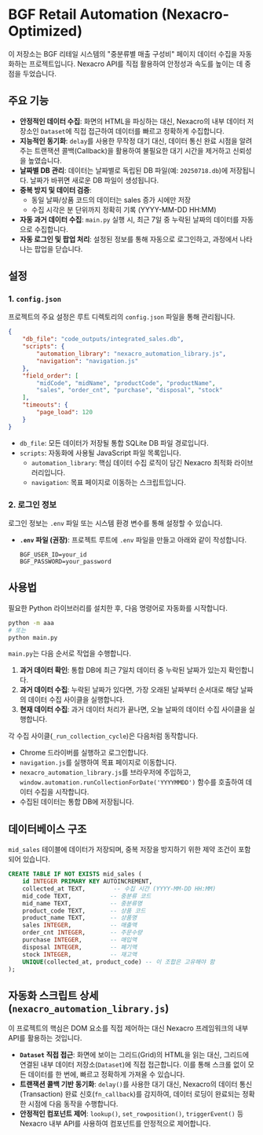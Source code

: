 # BGF Retail Automation (Nexacro-Optimized)

이 저장소는 BGF 리테일 시스템의 "중분류별 매출 구성비" 페이지 데이터 수집을 자동화하는 프로젝트입니다. Nexacro API를 직접 활용하여 안정성과 속도를 높이는 데 중점을 두었습니다.

## 주요 기능

- **안정적인 데이터 수집**: 화면의 HTML을 파싱하는 대신, Nexacro의 내부 데이터 저장소인 `Dataset`에 직접 접근하여 데이터를 빠르고 정확하게 수집합니다.
- **지능적인 동기화**: `delay`를 사용한 무작정 대기 대신, 데이터 통신 완료 시점을 알려주는 트랜잭션 콜백(Callback)을 활용하여 불필요한 대기 시간을 제거하고 신뢰성을 높였습니다.
- **날짜별 DB 관리**: 데이터는 날짜별로 독립된 DB 파일(예: `20250718.db`)에 저장됩니다. 날짜가 바뀌면 새로운 DB 파일이 생성됩니다.
- **중복 방지 및 데이터 검증**: 
  - 동일 날짜/상품 코드의 데이터는 sales 증가 시에만 저장
  - 수집 시각은 분 단위까지 정확히 기록 (YYYY-MM-DD HH:MM)
- **자동 과거 데이터 수집**: `main.py` 실행 시, 최근 7일 중 누락된 날짜의 데이터를 자동으로 수집합니다.
- **자동 로그인 및 팝업 처리**: 설정된 정보를 통해 자동으로 로그인하고, 과정에서 나타나는 팝업을 닫습니다.

## 설정

### 1. `config.json`

프로젝트의 주요 설정은 루트 디렉토리의 `config.json` 파일을 통해 관리됩니다.

```json
{
    "db_file": "code_outputs/integrated_sales.db",
    "scripts": {
        "automation_library": "nexacro_automation_library.js",
        "navigation": "navigation.js"
    },
    "field_order": [
        "midCode", "midName", "productCode", "productName", 
        "sales", "order_cnt", "purchase", "disposal", "stock"
    ],
    "timeouts": {
        "page_load": 120
    }
}
```

- `db_file`: 모든 데이터가 저장될 통합 SQLite DB 파일 경로입니다.
- `scripts`: 자동화에 사용될 JavaScript 파일 목록입니다.
  - `automation_library`: 핵심 데이터 수집 로직이 담긴 Nexacro 최적화 라이브러리입니다.
  - `navigation`: 목표 페이지로 이동하는 스크립트입니다.

### 2. 로그인 정보

로그인 정보는 `.env` 파일 또는 시스템 환경 변수를 통해 설정할 수 있습니다.

- **`.env` 파일 (권장)**: 프로젝트 루트에 `.env` 파일을 만들고 아래와 같이 작성합니다.
  ```env
  BGF_USER_ID=your_id
  BGF_PASSWORD=your_password
  ```

## 사용법

필요한 Python 라이브러리를 설치한 후, 다음 명령어로 자동화를 시작합니다.

```bash
python -m aaa
# 또는
python main.py
```

`main.py`는 다음 순서로 작업을 수행합니다.

1.  **과거 데이터 확인**: 통합 DB에 최근 7일치 데이터 중 누락된 날짜가 있는지 확인합니다.
2.  **과거 데이터 수집**: 누락된 날짜가 있다면, 가장 오래된 날짜부터 순서대로 해당 날짜의 데이터 수집 사이클을 실행합니다.
3.  **현재 데이터 수집**: 과거 데이터 처리가 끝나면, 오늘 날짜의 데이터 수집 사이클을 실행합니다.

각 수집 사이클(`_run_collection_cycle`)은 다음처럼 동작합니다.
- Chrome 드라이버를 실행하고 로그인합니다.
- `navigation.js`를 실행하여 목표 페이지로 이동합니다.
- `nexacro_automation_library.js`를 브라우저에 주입하고, `window.automation.runCollectionForDate('YYYYMMDD')` 함수를 호출하여 데이터 수집을 시작합니다.
- 수집된 데이터는 통합 DB에 저장됩니다.

## 데이터베이스 구조

`mid_sales` 테이블에 데이터가 저장되며, 중복 저장을 방지하기 위한 제약 조건이 포함되어 있습니다.

```sql
CREATE TABLE IF NOT EXISTS mid_sales (
    id INTEGER PRIMARY KEY AUTOINCREMENT,
    collected_at TEXT,        -- 수집 시간 (YYYY-MM-DD HH:MM)
    mid_code TEXT,           -- 중분류 코드
    mid_name TEXT,           -- 중분류명
    product_code TEXT,       -- 상품 코드
    product_name TEXT,       -- 상품명
    sales INTEGER,           -- 매출액
    order_cnt INTEGER,       -- 주문수량
    purchase INTEGER,        -- 매입액
    disposal INTEGER,        -- 폐기액
    stock INTEGER,           -- 재고액
    UNIQUE(collected_at, product_code) -- 이 조합은 고유해야 함
);
```

## 자동화 스크립트 상세 (`nexacro_automation_library.js`)

이 프로젝트의 핵심은 DOM 요소를 직접 제어하는 대신 Nexacro 프레임워크의 내부 API를 활용하는 것입니다.

- **`Dataset` 직접 접근**: 화면에 보이는 그리드(Grid)의 HTML을 읽는 대신, 그리드에 연결된 내부 데이터 저장소(`Dataset`)에 직접 접근합니다. 이를 통해 스크롤 없이 모든 데이터를 한 번에, 빠르고 정확하게 가져올 수 있습니다.
- **트랜잭션 콜백 기반 동기화**: `delay()`를 사용한 대기 대신, Nexacro의 데이터 통신(Transaction) 완료 신호(`fn_callback`)를 감지하여, 데이터 로딩이 완료되는 정확한 시점에 다음 동작을 수행합니다.
- **안정적인 컴포넌트 제어**: `lookup()`, `set_rowposition()`, `triggerEvent()` 등 Nexacro 내부 API를 사용하여 컴포넌트를 안정적으로 제어합니다.